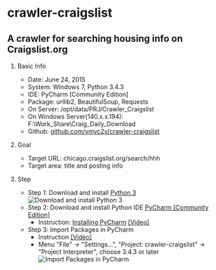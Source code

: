 # crawler-craigslist
A **crawler** for searching housing info on Craigslist.org
-------------------------------

1. Basic Info

	* Date: June 24, 2015
	* System: Windows 7, Python 3.4.3
	* IDE: PyCharm [Community Edition]
	* Package: urllib2, BeautifulSoup, Requests
	* On Server: /opt/data/PRJ/Crawler_Craigslist
	* On Windows Server(140.x.x.194): F:\Work_Share\Craig_Daily_Download
	* Github: [github.com/vmvc2v/crawler-craigslist](https://github.com/vmvc2v/crawler-craigslist)

2. Goal

	* Target URL: chicago.craigslist.org/search/hhh
	* Target area: title and posting info

3. Step
    * Step 1: Download and install [Python 3](https://www.python.org/downloads/)
        ![Download and install Python 3](https://github.com/vmvc2v/crawler-craigslist/blob/master/doc/img/01.PNG?raw=true)
    * Step 2: Download and install Python IDE [PyCharm [Community Edition]](https://www.jetbrains.com/pycharm/download/)
        * Instruction: [Installing PyCharm](https://www.jetbrains.com/pycharm-educational/quickstart/installation.html) [[Video]](https://www.youtube.com/watch?v=-s4wKoLO520)
    * Step 3: Import Packages in PyCharm
        * Instruction [[Video]](https://www.youtube.com/watch?t=156&v=XjNm9bazxn8)
        * Menu "File" -> "Settings...", "Project: crawler-craigslist" -> "Project Interpreter", choose 3.4.3 or later
        ![Import Packages in PyCharm](https://github.com/vmvc2v/crawler-craigslist/blob/master/doc/img/01.PNG?raw=true)



